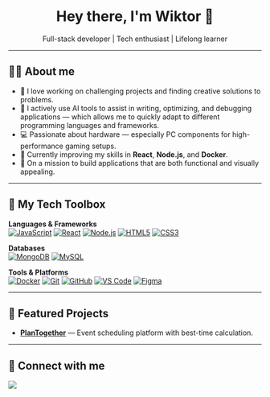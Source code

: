 <h1 align="center">Hey there, I'm Wiktor 👋</h1>
<p align="center">
  Full-stack developer | Tech enthusiast | Lifelong learner
</p>

---

## 🧑‍💻 About me
- 🎯 I love working on challenging projects and finding creative solutions to problems.  
- 🤖 I actively use AI tools to assist in writing, optimizing, and debugging applications — which allows me to quickly adapt to different programming languages and frameworks.  
- 💻 Passionate about hardware — especially PC components for high-performance gaming setups.  
- 🌱 Currently improving my skills in **React**, **Node.js**, and **Docker**.  
- 🚀 On a mission to build applications that are both functional and visually appealing.

---

## 🔧 My Tech Toolbox

**Languages & Frameworks**  
[![JavaScript](https://img.shields.io/badge/JavaScript-323330?style=flat&logo=javascript&logoColor=F7DF1E)](#)
[![React](https://img.shields.io/badge/React-20232A?style=flat&logo=react&logoColor=61DAFB)](#)
[![Node.js](https://img.shields.io/badge/Node.js-43853D?style=flat&logo=node.js&logoColor=white)](#)
[![HTML5](https://img.shields.io/badge/HTML5-E34F26?style=flat&logo=html5&logoColor=white)](#)
[![CSS3](https://img.shields.io/badge/CSS3-1572B6?style=flat&logo=css3&logoColor=white)](#)

**Databases**  
[![MongoDB](https://img.shields.io/badge/MongoDB-4EA94B?style=flat&logo=mongodb&logoColor=white)](#)
[![MySQL](https://img.shields.io/badge/MySQL-005C84?style=flat&logo=mysql&logoColor=white)](#)

**Tools & Platforms**  
[![Docker](https://img.shields.io/badge/Docker-2496ED?style=flat&logo=docker&logoColor=white)](#)
[![Git](https://img.shields.io/badge/Git-F05032?style=flat&logo=git&logoColor=white)](#)
[![GitHub](https://img.shields.io/badge/GitHub-181717?style=flat&logo=github&logoColor=white)](#)
[![VS Code](https://img.shields.io/badge/VS%20Code-0078d7?style=flat&logo=visual%20studio%20code&logoColor=white)](#)
[![Figma](https://img.shields.io/badge/Figma-F24E1E?style=flat&logo=figma&logoColor=white)](#)

---

## 📌 Featured Projects

- **[PlanTogether](https://github.com/Netr0n07/Plan-Together)** — Event scheduling platform with best-time calculation.
---

## 🤝 Connect with me
<p>
  <a href="mailto:netron586@gmail.com"><img src="https://img.shields.io/badge/Email-D14836?style=flat&logo=gmail&logoColor=white"></a>
</p>
